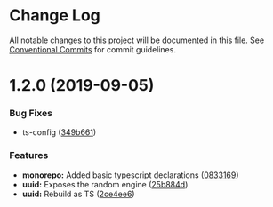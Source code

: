 # Change Log

All notable changes to this project will be documented in this file.
See [Conventional Commits](https://conventionalcommits.org) for commit guidelines.

# 1.2.0 (2019-09-05)

### Bug Fixes

- ts-config ([349b661](https://github.com/CactusTechnologies/cactus-utils/commit/349b661))

### Features

- **monorepo:** Added basic typescript declarations ([0833169](https://github.com/CactusTechnologies/cactus-utils/commit/0833169))
- **uuid:** Exposes the random engine ([25b884d](https://github.com/CactusTechnologies/cactus-utils/commit/25b884d))
- **uuid:** Rebuild as TS ([2ce4ee6](https://github.com/CactusTechnologies/cactus-utils/commit/2ce4ee6))
